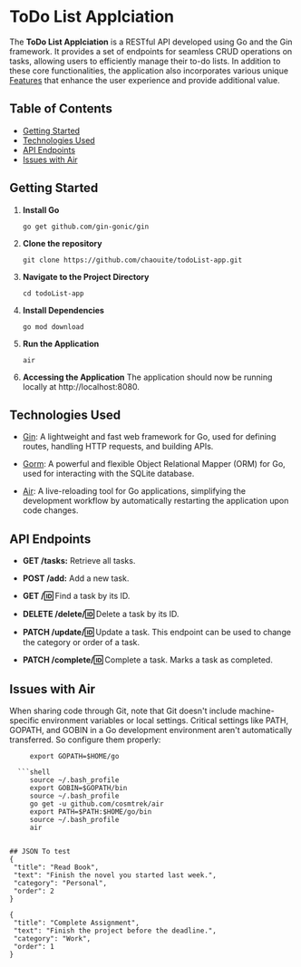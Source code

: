 

# ToDo List Applciation

The **ToDo List Applciation** is a RESTful API developed using Go and the Gin framework. It provides a set of endpoints for seamless CRUD operations on tasks, allowing users to efficiently manage their to-do lists. In addition to these core functionalities, the application also incorporates various unique [Features](#features) that enhance the user experience and provide additional value. 

## Table of Contents

- [Getting Started](#getting-started)
- [Technologies Used](#technologies-used)
- [API Endpoints](#api-endpoints)
- [Issues with Air](#issues-with-air)

## Getting Started

1. **Install Go**

   ```shell
   go get github.com/gin-gonic/gin

2. **Clone the repository**

   ```shell
   git clone https://github.com/chaouite/todoList-app.git
   
3. **Navigate to the Project Directory**

   ```shell
   cd todoList-app

4. **Install Dependencies**

    ```shell
    go mod download

5. **Run the Application**

    ```shell
    air
   
6. **Accessing the Application**
The application should now be running locally at http://localhost:8080.   

## Technologies Used

- [Gin](https://github.com/gin-gonic/gin): A lightweight and fast web framework for Go, used for defining routes, handling HTTP requests, and building APIs.

- [Gorm](https://gorm.io/): A powerful and flexible Object Relational Mapper (ORM) for Go, used for interacting with the SQLite database.

- [Air](https://github.com/cosmtrek/air): A live-reloading tool for Go applications, simplifying the development workflow by automatically restarting the application upon code changes.


## API Endpoints

- **GET /tasks:** Retrieve all tasks.

- **POST /add:** Add a new task.

- **GET /:id:** Find a task by its ID.

- **DELETE /delete/:id:** Delete a task by its ID.

- **PATCH /update/:id:** Update a task. This endpoint can be used to change the category or order of a task.

- **PATCH /complete/:id:** Complete a task. Marks a task as completed.

## Issues with Air
When sharing code through Git, note that Git doesn't include machine-specific environment variables or local settings. Critical settings like PATH, GOPATH, and GOBIN in a Go development environment aren't automatically transferred. So configure them properly:

 ```shell
      export GOPATH=$HOME/go

   ```shell
      source ~/.bash_profile
      export GOBIN=$GOPATH/bin
      source ~/.bash_profile
      go get -u github.com/cosmtrek/air
      export PATH=$PATH:$HOME/go/bin
      source ~/.bash_profile
      air


## JSON To test
{
  "title": "Read Book",
  "text": "Finish the novel you started last week.",
  "category": "Personal",
  "order": 2
}

{
  "title": "Complete Assignment",
  "text": "Finish the project before the deadline.",
  "category": "Work",
  "order": 1
}

